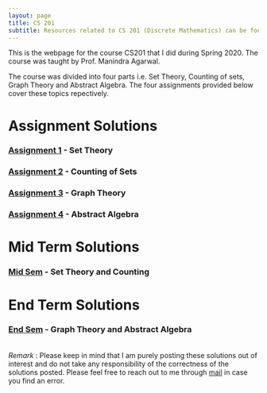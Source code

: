 ```yaml
---
layout: page
title: CS 201
subtitle: Resources related to CS 201 (Discrete Mathematics) can be found here
---
```


This is the webpage for the course CS201 that I did during Spring 2020. The course was taught by Prof. Manindra Agarwal.   

The course was divided into four parts i.e. Set Theory, Counting of sets, Graph Theory and Abstract Algebra. The four assignments provided below cover these topics repectively. 

# Assignment Solutions
### [Assignment 1](/blog/iitk-resources/cs-201/CS201_Assignment1.pdf) - Set Theory
### [Assignment 2](/blog/iitk-resources/cs-201/CS201A_Assignment2.pdf) - Counting of Sets
### [Assignment 3](/blog/iitk-resources/cs-201/CS201A_Assignment3.pdf) - Graph Theory
### [Assignment 4](/blog/iitk-resources/cs-201/CS201A_Assignment4.pdf) - Abstract Algebra


# Mid Term Solutions

### [Mid Sem](/blog/iitk-resources/cs-201/CS201A_Midsem.pdf) - Set Theory and Counting

# End Term Solutions

### [End Sem](/blog/iitk-resources/cs-201/CS201A_Endsem.pdf) - Graph Theory and Abstract Algebra  
\
_Remark_ : Please keep in mind that I am purely posting these solutions out of interest and do not take any responsibility of the correctness of the solutions posted. Please feel free to reach out to me through [mail](ygoswami@iitk.ac.in) in case you find an error.